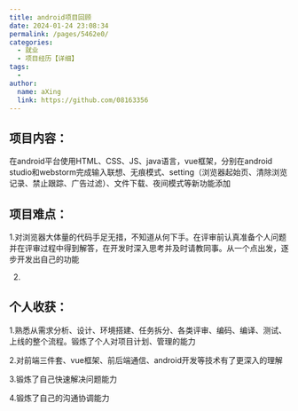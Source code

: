 ```yaml
---
title: android项目回顾
date: 2024-01-24 23:08:34
permalink: /pages/5462e0/
categories:
  - 就业
  - 项目经历【详细】
tags:
  - 
author: 
  name: aXing
  link: https://github.com/08163356
---
```


## 项目内容：

在android平台使用HTML、CSS、JS、java语言，vue框架，分别在android studio和webstorm完成输入联想、无痕模式、setting（浏览器起始页、清除浏览记录、禁止跟踪、广告过滤）、文件下载、夜间模式等新功能添加

## 项目难点：

1.对浏览器大体量的代码手足无措，不知道从何下手。在评审前认真准备个人问题并在评审过程中得到解答，在开发时深入思考并及时请教同事。从一个点出发，逐步开发出自己的功能

2.

## 个人收获：

1.熟悉从需求分析、设计、环境搭建、任务拆分、各类评审、编码、编译、测试、上线的整个流程。锻炼了个人对项目计划、管理的能力

2.对前端三件套、vue框架、前后端通信、android开发等技术有了更深入的理解

3.锻炼了自己快速解决问题能力

4.锻炼了自己的沟通协调能力

